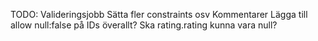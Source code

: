TODO:
Valideringsjobb
Sätta fler constraints osv
Kommentarer
Lägga till allow null:false på IDs överallt?
Ska rating.rating kunna vara null?
